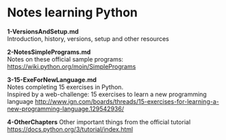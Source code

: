 # Notes learning Python

**1-VersionsAndSetup.md**  
Introduction, history, versions, setup and other resources

**2-NotesSimplePrograms.md**  
Notes on these official sample programs: https://wiki.python.org/moin/SimplePrograms

**3-15-ExeForNewLanguage.md**  
Notes completing 15 exercises in Python.  
Inspired by a web-challenge: 15 exercises to learn a new programming language http://www.ign.com/boards/threads/15-exercises-for-learning-a-new-programming-language.129542936/

**4-OtherChapters**
Other important things from the official tutorial https://docs.python.org/3/tutorial/index.html
